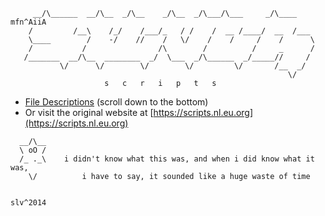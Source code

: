 
         __/\______  __/\__  _/\__    _/\__  _/\___/\___     _/\____   mfn^AiiA
        /         /__\    /_/    /___/_   / /    /  __ /____/  __  /___
        \____        /    -/    //    /   \/    /    /     /    /      \
        /           /                /\        /          /     _      /
       /_______  __/\__  ________  _/  \___  _/\______  _/_____//     /
               \/      \/        \/        \/         \/       /__  _/
                                                                  \/
                         s   c   r   i   p   t   s

* [File Descriptions](.htaccess) (scroll down to the bottom)
* Or visit the original website at [https://scripts.nl.eu.org](https://scripts.nl.eu.org)

```
  __/\__  
  \ oO /
  /_ ._\    i didn't know what this was, and when i did know what it was,
    \/          i have to say, it sounded like a huge waste of time                           

                                                                       slv^2014
```
